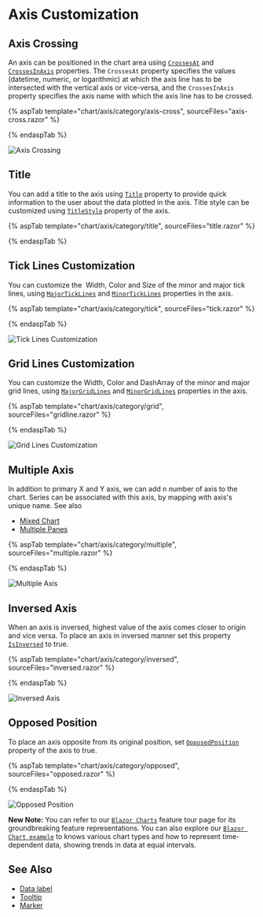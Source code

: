 # Axis Customization

## Axis Crossing

An axis can be positioned in the chart area using [`CrossesAt`](https://help.syncfusion.com/cr/blazor/Syncfusion.Blazor.Charts.AxisModel.html#Syncfusion_Blazor_Charts_AxisModel_CrossesAt) and [`CrossesInAxis`](https://help.syncfusion.com/cr/blazor/Syncfusion.Blazor.Charts.AxisModel.html#Syncfusion_Blazor_Charts_AxisModel_CrossesInAxis) properties. The `CrossesAt` property specifies the values (datetime, numeric, or logarithmic) at which the axis line has to be intersected with the vertical axis or vice-versa, and the `CrossesInAxis` property specifies the axis name with which the axis line has to be crossed.

{% aspTab template="chart/axis/category/axis-cross", sourceFiles="axis-cross.razor" %}

{% endaspTab %}

![Axis Crossing](images/axis-customization/axis-cross.png)

## Title

You can add a title to the axis using [`Title`](https://help.syncfusion.com/cr/blazor/Syncfusion.Blazor.Charts.AxisModel.html#Syncfusion_Blazor_Charts_AxisModel_Title) property to provide quick
information to the user about the data plotted in the axis. Title style can be customized using [`TitleStyle`](https://help.syncfusion.com/cr/blazor/Syncfusion.Blazor.Charts.AxisModel.html#Syncfusion_Blazor_Charts_AxisModel_TitleStyle) property of the axis.

{% aspTab template="chart/axis/category/title", sourceFiles="title.razor" %}

{% endaspTab %}

## Tick Lines Customization

You can customize the  Width, Color and Size of the minor and major tick lines, using
[`MajorTickLines`](https://help.syncfusion.com/cr/blazor/Syncfusion.Blazor.Charts.AxisModel.html#Syncfusion_Blazor_Charts_AxisModel_MajorTickLines) and
[`MinorTickLines`](https://help.syncfusion.com/cr/blazor/Syncfusion.Blazor.Charts.AxisModel.html#Syncfusion_Blazor_Charts_AxisModel_MinorTickLines) properties in the axis.

{% aspTab template="chart/axis/category/tick", sourceFiles="tick.razor" %}

{% endaspTab %}

![Tick Lines Customization](images/axis-customization/tick.png)

## Grid Lines Customization

You can customize the Width, Color and DashArray of the minor and major grid lines, using [`MajorGridLines`](https://help.syncfusion.com/cr/blazor/Syncfusion.Blazor.Charts.AxisModel.html#Syncfusion_Blazor_Charts_AxisModel_MajorGridLines)
and [`MinorGridLines`](https://help.syncfusion.com/cr/blazor/Syncfusion.Blazor.Charts.AxisModel.html#Syncfusion_Blazor_Charts_AxisModel_MinorGridLines) properties in the axis.

{% aspTab template="chart/axis/category/grid", sourceFiles="gridline.razor" %}

{% endaspTab %}

![Grid Lines Customization](images/axis-customization/gridline.png)

## Multiple Axis

In addition to primary X and Y axis, we can add n number of axis to the chart. Series can be associated with
this axis, by mapping with axis's unique name. See also

* [Mixed Chart](./chart-series)
* [Multiple Panes](./multiple-panes)

{% aspTab template="chart/axis/category/multiple", sourceFiles="multiple.razor" %}

{% endaspTab %}

![Multiple Axis](images/axis-customization/multiple.png)

## Inversed Axis

<!-- markdownlint-disable MD033 -->

When an axis is inversed, highest value of the axis comes closer to origin and vice versa. To place an axis in inversed manner set this property
 [`IsInversed`](https://help.syncfusion.com/cr/blazor/Syncfusion.Blazor.Charts.AxisModel.html#Syncfusion_Blazor_Charts_AxisModel_IsInversed) to true.

 {% aspTab template="chart/axis/category/inversed", sourceFiles="inversed.razor" %}

{% endaspTab %}

![Inversed Axis](images/axis-customization/inversed.png)

## Opposed Position

To place an axis opposite from its original position,
set [`OpposedPosition`](https://help.syncfusion.com/cr/blazor/Syncfusion.Blazor.Charts.AxisModel.html#Syncfusion_Blazor_Charts_AxisModel_OpposedPosition) property of the axis to true.

{% aspTab template="chart/axis/category/opposed", sourceFiles="opposed.razor" %}

{% endaspTab %}

![Opposed Position](images/axis-customization/opposed.png)

**New Note:** You can refer to our [`Blazor Charts`](https://www.syncfusion.com/blazor-components/blazor-charts) feature tour page for its groundbreaking feature representations. You can also explore our [`Blazor Chart example`](https://blazor.syncfusion.com/demos/chart/line?theme=bootstrap4) to knows various chart types and how to represent time-dependent data, showing trends in data at equal intervals.

## See Also

* [Data label](./data-labels)
* [Tooltip](./tool-tip)
* [Marker](./data-markers)
